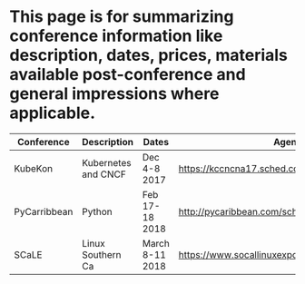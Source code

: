 # This page is for summarizing conference information like description, dates, prices, materials available post-conference and general impressions where applicable.

| Conference       | Description         | Dates              | Agenda                                            | Materials           |
| ---------------- | ------------------  | ------------------ | ------------------                                | ------------------  |   
| KubeKon          | Kubernetes and CNCF | Dec 4-8 2017       | https://kccncna17.sched.com/                      |                     |
| PyCarribbean     | Python              | Feb 17-18 2018     | http://pycaribbean.com/schedule.html              |                     |
| SCaLE            | Linux Southern Ca   | March 8-11 2018    | https://www.socallinuxexpo.org/scale/16x/schedule |                     |
  

